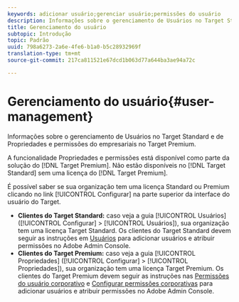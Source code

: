 ```yaml
---
keywords: adicionar usuário;gerenciar usuário;permissões do usuário
description: Informações sobre o gerenciamento de Usuários no Target Standard e de Propriedades e permissões do empresariais no Target Premium.
title: Gerenciamento do usuário
subtopic: Introdução
topic: Padrão
uuid: 798a6273-2a6e-4fe6-b1a0-b5c28932969f
translation-type: tm+mt
source-git-commit: 217ca811521e67dcd1b063d77a644ba3ae94a72c

---
```



# Gerenciamento do usuário{#user-management}

Informações sobre o gerenciamento de Usuários no Target Standard e de Propriedades e permissões do empresariais no Target Premium.

A funcionalidade Propriedades e permissões está disponível como parte da solução do [!DNL Target Premium]. Não estão disponíveis no [!DNL Target Standard] sem uma licença do [!DNL Target Premium].

É possível saber se sua organização tem uma licença Standard ou Premium clicando no link [!UICONTROL Configurar] na parte superior da interface do usuário do Target.

* **Clientes do Target Standard:** caso veja a guia [!UICONTROL Usuários] ([!UICONTROL Configurar] &gt; [!UICONTROL Usuários]), sua organização tem uma licença Target Standard. Os clientes do Target Standard devem seguir as instruções em [Usuários](/help/administrating-target/c-user-management/c-user-management/user-management.md) para adicionar usuários e atribuir permissões no Adobe Admin Console.
* **Clientes do Target Premium:** caso veja a guia [!UICONTROL Propriedades] ([!UICONTROL Configurar] &gt; [!UICONTROL Propriedades]), sua organização tem uma licença Target Premium. Os clientes do Target Premium devem seguir as instruções nas [Permissões do usuário corporativo](../../administrating-target/c-user-management/property-channel/property-channel.md#concept_E396B16FA2024ADBA27BC056138F9838) e [Configurar permissões corporativas](../../administrating-target/c-user-management/property-channel/properties-overview.md#concept_22F2855DBF0D4754B9460F5D68749C71) para adicionar usuários e atribuir permissões no Adobe Admin Console.

